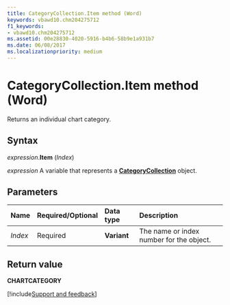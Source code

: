 ```yaml
---
title: CategoryCollection.Item method (Word)
keywords: vbawd10.chm204275712
f1_keywords:
- vbawd10.chm204275712
ms.assetid: 00e28830-4020-5916-b4b6-58b9e1a931b7
ms.date: 06/08/2017
ms.localizationpriority: medium
---
```



# CategoryCollection.Item method (Word)

Returns an individual chart category.


## Syntax

_expression_.**Item** (_Index_)

_expression_ A variable that represents a **[CategoryCollection](Word.categorycollection.md)** object.


## Parameters

|Name|Required/Optional|Data type|Description|
|:-----|:-----|:-----|:-----|
| _Index_|Required|**Variant**|The name or index number for the object.|

## Return value

**CHARTCATEGORY**




[!include[Support and feedback](~/includes/feedback-boilerplate.md)]